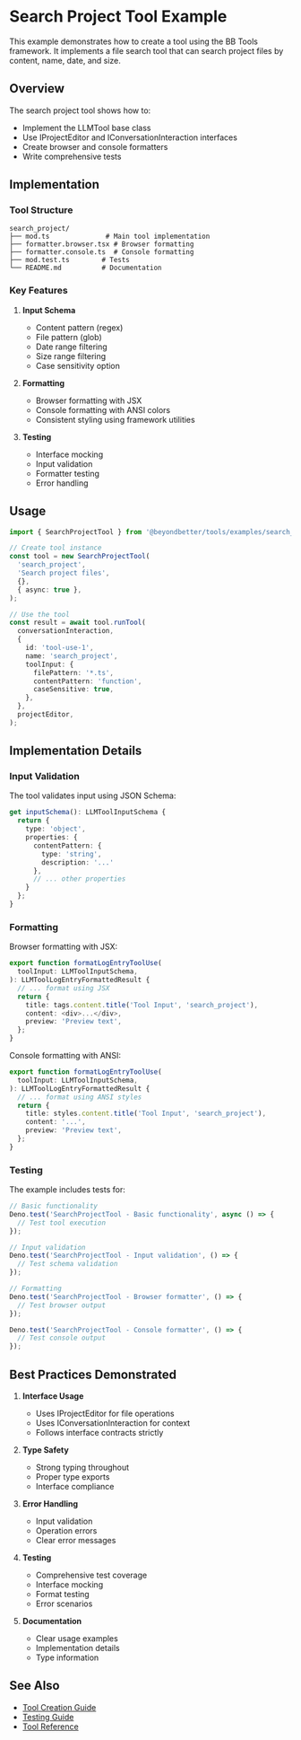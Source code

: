 # Search Project Tool Example

This example demonstrates how to create a tool using the BB Tools framework. It implements a file
search tool that can search project files by content, name, date, and size.

## Overview

The search project tool shows how to:

- Implement the LLMTool base class
- Use IProjectEditor and IConversationInteraction interfaces
- Create browser and console formatters
- Write comprehensive tests

## Implementation

### Tool Structure

```
search_project/
├── mod.ts              # Main tool implementation
├── formatter.browser.tsx # Browser formatting
├── formatter.console.ts  # Console formatting
├── mod.test.ts        # Tests
└── README.md          # Documentation
```

### Key Features

1. **Input Schema**
   - Content pattern (regex)
   - File pattern (glob)
   - Date range filtering
   - Size range filtering
   - Case sensitivity option

2. **Formatting**
   - Browser formatting with JSX
   - Console formatting with ANSI colors
   - Consistent styling using framework utilities

3. **Testing**
   - Interface mocking
   - Input validation
   - Formatter testing
   - Error handling

## Usage

```typescript
import { SearchProjectTool } from '@beyondbetter/tools/examples/search_project';

// Create tool instance
const tool = new SearchProjectTool(
  'search_project',
  'Search project files',
  {},
  { async: true },
);

// Use the tool
const result = await tool.runTool(
  conversationInteraction,
  {
    id: 'tool-use-1',
    name: 'search_project',
    toolInput: {
      filePattern: '*.ts',
      contentPattern: 'function',
      caseSensitive: true,
    },
  },
  projectEditor,
);
```

## Implementation Details

### Input Validation

The tool validates input using JSON Schema:

```typescript
get inputSchema(): LLMToolInputSchema {
  return {
    type: 'object',
    properties: {
      contentPattern: {
        type: 'string',
        description: '...'
      },
      // ... other properties
    }
  };
}
```

### Formatting

Browser formatting with JSX:

```typescript
export function formatLogEntryToolUse(
  toolInput: LLMToolInputSchema,
): LLMToolLogEntryFormattedResult {
  // ... format using JSX
  return {
    title: tags.content.title('Tool Input', 'search_project'),
    content: <div>...</div>,
    preview: 'Preview text',
  };
}
```

Console formatting with ANSI:

```typescript
export function formatLogEntryToolUse(
  toolInput: LLMToolInputSchema,
): LLMToolLogEntryFormattedResult {
  // ... format using ANSI styles
  return {
    title: styles.content.title('Tool Input', 'search_project'),
    content: '...',
    preview: 'Preview text',
  };
}
```

### Testing

The example includes tests for:

```typescript
// Basic functionality
Deno.test('SearchProjectTool - Basic functionality', async () => {
  // Test tool execution
});

// Input validation
Deno.test('SearchProjectTool - Input validation', () => {
  // Test schema validation
});

// Formatting
Deno.test('SearchProjectTool - Browser formatter', () => {
  // Test browser output
});

Deno.test('SearchProjectTool - Console formatter', () => {
  // Test console output
});
```

## Best Practices Demonstrated

1. **Interface Usage**
   - Uses IProjectEditor for file operations
   - Uses IConversationInteraction for context
   - Follows interface contracts strictly

2. **Type Safety**
   - Strong typing throughout
   - Proper type exports
   - Interface compliance

3. **Error Handling**
   - Input validation
   - Operation errors
   - Clear error messages

4. **Testing**
   - Comprehensive test coverage
   - Interface mocking
   - Format testing
   - Error scenarios

5. **Documentation**
   - Clear usage examples
   - Implementation details
   - Type information

## See Also

- [Tool Creation Guide](../../docs/CREATING_TOOLS.md)
- [Testing Guide](../../docs/TESTING.md)
- [Tool Reference](../../docs/tools.md)

